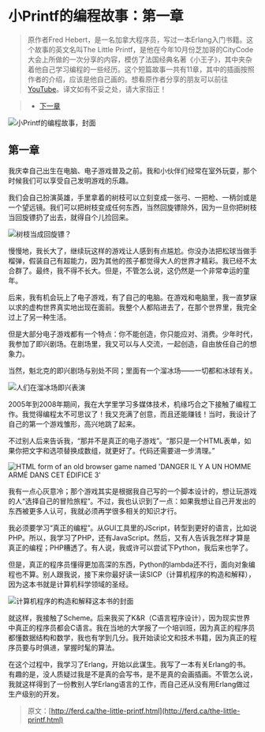 # 小Printf的编程故事：第一章

> 原作者Fred Hebert，是一名加拿大程序员，写过一本Erlang入门书籍。这个故事的英文名叫The Little Printf，是他在今年10月份芝加哥的CityCode大会上所做的一次分享的内容，模仿了法国经典名著《小王子》，其中夹杂着他自己学习编程的一些经历。这个短篇故事一共有11章，其中的插画按照作者的介绍，应该是他自己画的。想看原作者分享的朋友可以前往[YouTube](https://youtu.be/EWdqtMdcNkE)。译文如有不妥之处，请大家指正！

> - [下一章](http://codingpy.com/article/story-of-little-printf-chapter2/)

![小Printf的编程故事，封面](http://ferd.ca/static/img/printf/printf.png)

## 第一章

我庆幸自己出生在电脑、电子游戏普及之前。我和小伙伴们经常在室外玩耍，那个时候我们可以享受自己发明游戏的乐趣。

我们会自己扮演英雄，手里拿着的树枝可以立刻变成一张弓、一把枪、一柄剑或是一个望远镜。我们可以把树枝变成任何东西，当然回旋镖除外，因为一旦你把树枝当回旋镖扔了出去，就得自个儿捡回来。

![树枝当成回旋镖？](http://ferd.ca/static/img/printf/boomerang.png)

慢慢地，我长大了，继续玩这样的游戏让人感到有点尴尬。你没办法把松球当做手榴弹，假装自己有超能力，因为其他的孩子都觉得大人的世界才精彩。我已经不太合群了。最终，我不得不长大。但是，不管怎么说，这仍然是一个非常幸运的童年。

后来，我有机会玩上了电子游戏，有了自己的电脑。在游戏和电脑里，我一直梦寐以求的虚构世界真实地出现在面前。我整个人都陷进去了，在那个世界里，我完全过上了另一种生活。

但是大部分电子游戏都有一个特点：你不能创造，你只能应对、消费。少年时代，我参加了即兴剧场。在剧场里，我又可以与人交流，一起创造，自由放任自己的想象力。

当然，魁北克的即兴剧场与别处不同；里面有一个溜冰场——一切都和冰球有关。

![人们在溜冰场即兴表演](http://ferd.ca/static/img/printf/improv.png)

2005年到2008年期间，我在大学里学习多媒体技术，机缘巧合之下接触了编程工作。我觉得编程太不可思议了！我又充满了创意，而且还能赚钱！当时，我设计了自己的第一个游戏雏形，高兴地跳了起来。

不过别人后来告诉我，“那并不是真正的电子游戏”。“那只是一个HTML表单，如果你把文字和选项替换成数组，就更好了。代码还需要进一步清理。”

![HTML form of an old browser game named 'DANGER IL Y A UN HOMME ARMÉ DANS CET ÉDIFICE 3'](http://ferd.ca/static/img/printf/game.png)

我有一点心灰意冷；那个游戏其实是根据我自己写的一个脚本设计的，想让玩游戏的人“选择自己的冒险旅程”。不过，我也认识到了一点：如果我想让自己开发出的东西被更多人认可，我就必须再学很多相关的知识才行。

我必须要学习“真正的编程”。从GUI工具里的JScript，转型到更好的语言，比如说PHP。所以，我学习了PHP，还有JavaScript。然后，又有人告诉我怎样才算是真正的编程；PHP糟透了。有人说，我或许可以尝试下Python，我后来也学了。

但是，真正的程序员懂得更加高深的东西，Python的lambda还不行，面向对象编程也不算。别人跟我说，接下来你最好读一读SICP（计算机程序的构造和解释），因为这本书就是计算机科学领域的圣经。

![计算机程序的构造和解释这本书的封面](http://ferd.ca/static/img/printf/sicp.png)

就这样，我接触了Scheme。后来我买了K&R（C语言程序设计），因为现实世界中真正的程序员都会C语言。我在当地的大学报了一个培训班，因为真正的程序员都懂数据结构和数学，我也有学到几分。我开始读论文和技术书籍，因为真正的程序员要与时俱进，掌握时髦的算法。

在这个过程中，我学习了Erlang，开始以此谋生。我写了一本有关Erlang的书。有趣的是，没人质疑过我是不是真的会写书，是不是真的会画插画。不管怎么说，我就这样得到了一份教别人学Erlang语言的工作，而自己还从没有用Erlang做过生产级别的开发。

> 原文：[http://ferd.ca/the-little-printf.html](http://ferd.ca/the-little-printf.html)
